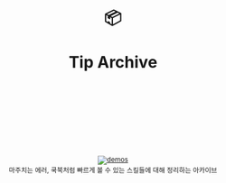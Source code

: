 <div align="center">
  <h1>
    <br/>
    <br/>
    ️📦
    <br />
    <br />
    Tip Archive
    <br />
    <br />
    <br />
    <br />
  </h1>
  <sup>
    <br />
    <br />
    <a href="#">
      <img src="https://img.shields.io/badge/demos-🚀-yellow.svg" alt="demos" />
    </a>
    <br />
    마주치는 에러, 쿡북처럼 빠르게 볼 수 있는 스킬들에 대해 정리하는 아카이브
    <br />
  </sup>
  <br />
  <br />
  <br />
  <br />
  <!--pre>cd demo<br/>yarn start</pre-->
  <br />
  <br />
</div>
